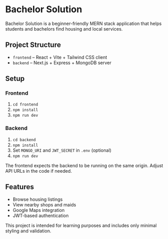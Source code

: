 # Bachelor Solution

Bachelor Solution is a beginner-friendly MERN stack application that helps students and bachelors find housing and local services.

## Project Structure

- `frontend` – React + Vite + Tailwind CSS client
- `backend` – Next.js + Express + MongoDB server

## Setup

### Frontend
1. `cd frontend`
2. `npm install`
3. `npm run dev`

### Backend
1. `cd backend`
2. `npm install`
3. Set `MONGO_URI` and `JWT_SECRET` in `.env` (optional)
4. `npm run dev`

The frontend expects the backend to be running on the same origin. Adjust API URLs in the code if needed.

## Features
- Browse housing listings
- View nearby shops and maids
- Google Maps integration
- JWT-based authentication

This project is intended for learning purposes and includes only minimal styling and validation.
